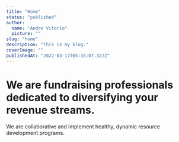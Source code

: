 ```yaml
---
title: "Home"
status: "published"
author:
  name: "Andre Vitorio"
  picture: ""
slug: "home"
description: "This is my blog."
coverImage: ""
publishedAt: "2022-03-17T05:35:07.322Z"
---
```


# We are fundraising professionals dedicated to diversifying your revenue streams.

We are collaborative and implement healthy, dynamic resource development programs.